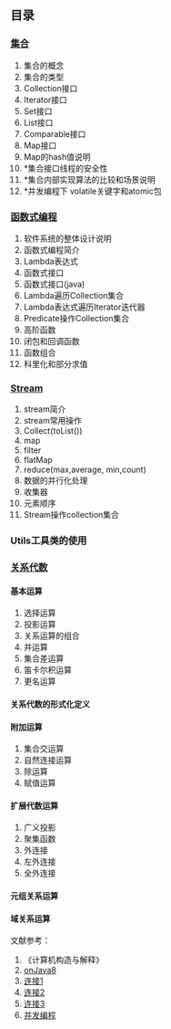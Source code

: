 ## 目录
### [**集合**](https://github.com/chenwei1905/JavaLearning/blob/master/Collection.md)  
1. 集合的概念
2. 集合的类型  
3. Collection接口    
4. Iterator接口    
5. Set接口   
6. List接口   
7. Comparable接口      
8. Map接口      
9. Map的hash值说明  
10. \*集合接口线程的安全性  
11. \*集合内部实现算法的比较和场景说明  
12. \*并发编程下 volatile关键字和atomic包
### [**函数式编程**](https://github.com/chenwei1905/JavaLearning/blob/master/FunctionProgramming.md)
1. 软件系统的整体设计说明
2. 函数式编程简介  
3. Lambda表达式  
4. 函数式接口 
5. 函数式接口(java)  
6. Lambda遍历Collection集合  
7. Lambda表达式遍历Iterator迭代器  
8. Predicate操作Collection集合  
9. 高阶函数
10. 闭包和回调函数
11. 函数组合
12. 科里化和部分求值
### [**Stream**](https://github.com/chenwei1905/JavaLearning/blob/master/Stream.md)  
1. stream简介  
2. stream常用操作  
3. Collect(toList())  
4. map  
5. filter    
6. flatMap  
7. reduce(max,average, min,count)  
8. 数据的并行化处理  
9. 收集器  
10. 元素顺序 
11. Stream操作collection集合 
### **Utils工具类的使用**  
  


### [**关系代数**](https://github.com/chenwei1905/JavaLearning/blob/master/RelationAlgebra.md)  
#### 基本运算  
1. 选择运算  
2. 投影运算  
3. 关系运算的组合  
4. 并运算  
5. 集合差运算  
6. 笛卡尔积运算  
7. 更名运算  
#### 关系代数的形式化定义  
#### 附加运算  
1. 集合交运算  
2. 自然连接运算  
3. 除运算  
4. 赋值运算  
#### 扩展代数运算  
1. 广义投影  
2. 聚集函数  
3. 外连接  
4. 左外连接  
5. 全外连接 
#### 元组关系运算
#### 域关系运算



文献参考：
1. 《计算机构造与解释》
2. [onJava8](https://github.com/LingCoder/OnJava8)
3. [连接1](https://wenku.baidu.com/view/38f17b1fc5da50e2524d7fad.html)
4. [连接2](https://www.cnblogs.com/snowInPluto/p/5981400.html)
5. [连接3](http://c.biancheng.net/view/6805.html)
6. [并发编程](https://www.cnblogs.com/java-chen-hao/p/9968544.html)



